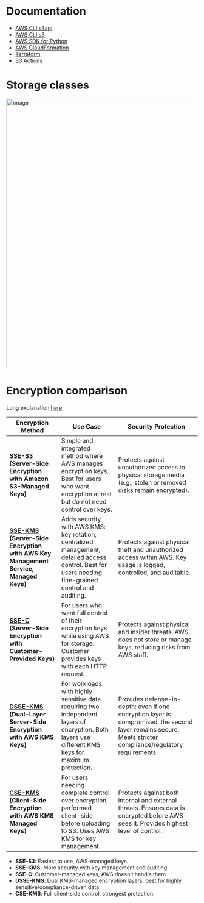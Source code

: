 # Documentation
- [AWS CLI s3api](https://docs.aws.amazon.com/cli/latest/reference/s3api/)
- [AWS CLI s3](https://docs.aws.amazon.com/cli/latest/reference/s3/)
- [AWS SDK for Python](https://boto3.amazonaws.com/v1/documentation/api/latest/reference/services/s3.html)
- [AWS CloudFormation](https://docs.aws.amazon.com/AWSCloudFormation/latest/TemplateReference/AWS_S3.html)
- [Terraform](https://registry.terraform.io/providers/hashicorp/aws/latest/docs/resources/s3_bucket)
- [S3 Actions](https://docs.aws.amazon.com/AmazonS3/latest/API/API_Operations_Amazon_Simple_Storage_Service.html)

# Storage classes
<img width="1209" height="710" alt="image" src="https://github.com/user-attachments/assets/bdcf2b8e-d628-4ef1-9b97-41eed2818d5f" />

# Encryption comparison
Long explanation [here](https://repost.aws/questions/QUk2ruoTTVQAO5Db9B5rmmQw/what-are-the-use-cases-for-different-s3-encryption-options).

| Encryption Method | Use Case | Security Protection |
|-------------------|----------|---------------------|
| **[SSE-S3](https://docs.aws.amazon.com/AmazonS3/latest/userguide/specifying-s3-encryption.html) (Server-Side Encryption with Amazon S3-Managed Keys)** | Simple and integrated method where AWS manages encryption keys. Best for users who want encryption at rest but do not need control over keys. | Protects against unauthorized access to physical storage media (e.g., stolen or removed disks remain encrypted). |
| **[SSE-KMS](https://docs.aws.amazon.com/AmazonS3/latest/userguide/specifying-kms-encryption.html) (Server-Side Encryption with AWS Key Management Service, Managed Keys)** | Adds security with AWS KMS: key rotation, centralized management, detailed access control. Best for users needing fine-grained control and auditing. | Protects against physical theft and unauthorized access within AWS. Key usage is logged, controlled, and auditable. |
| **[SSE-C](https://docs.aws.amazon.com/AmazonS3/latest/userguide/ServerSideEncryptionCustomerKeys.html#specifying-s3-c-encryption) (Server-Side Encryption with Customer-Provided Keys)** | For users who want full control of their encryption keys while using AWS for storage. Customer provides keys with each HTTP request. | Protects against physical and insider threats. AWS does not store or manage keys, reducing risks from AWS staff. |
| **[DSSE-KMS](https://docs.aws.amazon.com/AmazonS3/latest/userguide/specifying-dsse-encryption.html) (Dual-Layer Server-Side Encryption with AWS KMS Keys)** | For workloads with highly sensitive data requiring two independent layers of encryption. Both layers use different KMS keys for maximum protection. | Provides defense-in-depth: even if one encryption layer is compromised, the second layer remains secure. Meets stricter compliance/regulatory requirements. |
| **[CSE-KMS](https://docs.aws.amazon.com/AmazonS3/latest/userguide/UsingClientSideEncryption.html) (Client-Side Encryption with AWS KMS Managed Keys)** | For users needing complete control over encryption, performed client-side before uploading to S3. Uses AWS KMS for key management. | Protects against both internal and external threats. Ensures data is encrypted before AWS sees it. Provides highest level of control. |

- **SSE-S3**: Easiest to use, AWS-managed keys.  
- **SSE-KMS**: More security with key management and auditing.  
- **SSE-C**: Customer-managed keys, AWS doesn’t handle them.
- **DSSE-KMS**: Dual KMS-managed encryption layers, best for highly sensitive/compliance-driven data.  
- **CSE-KMS**: Full client-side control, strongest protection.  
